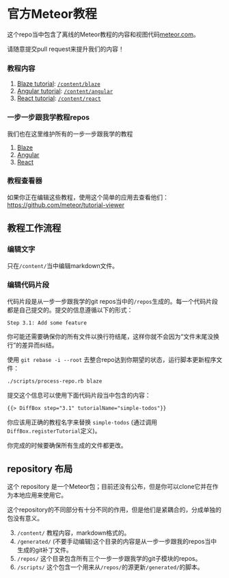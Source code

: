 # 官方Meteor教程

这个repo当中包含了离线的Meteor教程的内容和视图代码[meteor.com](https://www.meteor.com/tutorials/blaze/creating-an-app)。

请随意提交pull request来提升我们的内容！

### 教程内容

1. [Blaze tutorial](https://www.meteor.com/tutorials/blaze/creating-an-app): [`/content/blaze`](https://github.com/meteor/tutorials/tree/master/content/blaze)
2. [Angular tutorial](https://www.meteor.com/tutorials/angular/creating-an-app): [`/content/angular`](https://github.com/meteor/tutorials/tree/master/content/angular)
3. [React tutorial](https://www.meteor.com/tutorials/react/creating-an-app): [`/content/react`](https://github.com/meteor/tutorials/tree/master/content/react)

### 一步一步跟我学教程repos

我们也在这里维护所有的一步一步跟我学的教程

1. [Blaze](https://github.com/meteor/simple-todos)
2. [Angular](https://github.com/meteor/simple-todos-angular)
3. [React](https://github.com/meteor/simple-todos-react)

### 教程查看器

如果你正在编辑这些教程，使用这个简单的应用去查看他们：https://github.com/meteor/tutorial-viewer

## 教程工作流程

### 编辑文字

只在`/content/`当中编辑markdown文件。

### 编辑代码片段

代码片段是从一步一步跟我学的git repos当中的`/repos`生成的。每一个代码片段都是自己提交的。提交的信息遵循以下的形式：

```
Step 3.1: Add some feature
```

你可能还需要确保你的所有文件以换行符结尾，这样你就不会因为“文件末尾没换行”的差异而纠结。

使用 `git rebase -i --root` 去整合repo达到你期望的状态，运行脚本更新程序文件：

```sh
./scripts/process-repo.rb blaze
```

提交这个信息可以使用下面代码片段当中包含的内容：

```html
{{> DiffBox step="3.1" tutorialName="simple-todos"}}
```

你应该用正确的教程名字来替换 `simple-todos`  (通过调用 `DiffBox.registerTutorial`定义)。

你完成的时候要确保所有生成的文件都更改。

## repository 布局

这个 repository 是一个Meteor包；目前还没有公布，但是你可以clone它并在作为本地应用来使用它。

这个repository的不同部分有十分不同的作用，但是他们是紧耦合的，分成单独的包没有意义。

3. `/content/` 教程内容，markdown格式的。
4. `/generated/` (不要手动编辑)这个目录的内容是从一步一步跟我的repos当中生成的git补丁文件。
5. `/repos/` 这个目录包含所有三个一步一步跟我学的git子模块的repos。
7. `/scripts/` 这个包含一个用来从`/repos/`的源更新`/generated/`的脚本。
